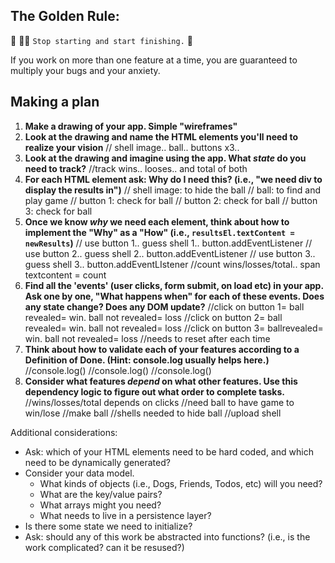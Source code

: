 ## The Golden Rule: 

🦸 🦸‍♂️ `Stop starting and start finishing.` 🏁

If you work on more than one feature at a time, you are guaranteed to multiply your bugs and your anxiety.

## Making a plan

1) **Make a drawing of your app. Simple "wireframes"** 
1) **Look at the drawing and name the HTML elements you'll need to realize your vision**
   // shell image.. ball.. buttons x3..
1) **Look at the drawing and imagine using the app. What _state_ do you need to track?** 
   //track wins.. looses.. and total of both
1) **For each HTML element ask: Why do I need this? (i.e., "we need div to display the results in")** 
   // shell image: to hide the ball
   // ball: to find and play game
   // button 1: check for ball
   // button 2: check for ball
   // button 3: check for ball
1) **Once we know _why_ we need each element, think about how to implement the "Why" as a "How" (i.e., `resultsEl.textContent = newResults`)**
   // use button 1.. guess shell 1.. button.addEventListener
   // use button 2.. guess shell 2.. button.addEventListener
   // use button 3.. guess shell 3.. button.addEventLIstener
   //count wins/losses/total.. span textcontent = count
1) **Find all the 'events' (user clicks, form submit, on load etc) in your app. Ask one by one, "What happens when" for each of these events. Does any state change? Does any DOM update?**
   //click on button 1= ball revealed= win. ball not revealed= loss
   //click on button 2= ball revealed= win. ball not revealed= loss
   //click on button 3= ballrevealed= win. ball not revealed= loss
   //needs to reset after each time
1) **Think about how to validate each of your features according to a Definition of Done. (Hint: console.log usually helps here.)**
   //console.log()
   //console.log()
   //console.log()
1) **Consider what features _depend_ on what other features. Use this dependency logic to figure out what order to complete tasks.**
   //wins/losses/total depends on clicks
   //need ball to have game to win/lose
   //make ball
   //shells needed to hide ball
   //upload shell

   
Additional considerations:
- Ask: which of your HTML elements need to be hard coded, and which need to be dynamically generated?
- Consider your data model. 
  - What kinds of objects (i.e., Dogs, Friends, Todos, etc) will you need? 
  - What are the key/value pairs? 
  - What arrays might you need? 
  - What needs to live in a persistence layer?
- Is there some state we need to initialize?
- Ask: should any of this work be abstracted into functions? (i.e., is the work complicated? can it be resused?)
